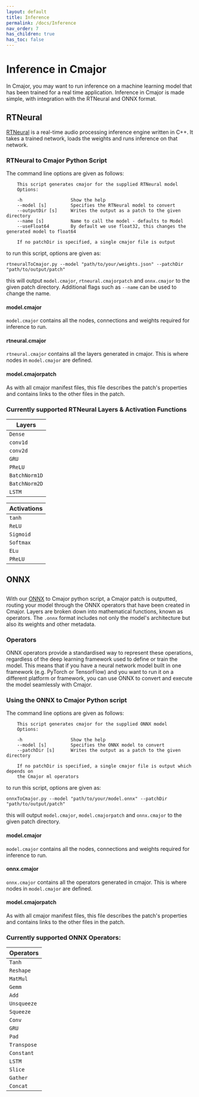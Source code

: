 ```yaml
---
layout: default
title: Inference
permalink: /docs/Inference
nav_order: 7
has_children: true
has_toc: false
---
```


# Inference in Cmajor

In Cmajor, you may want to run inference on a machine learning model that has been trained for a real time application. Inference in Cmajor is made simple, with integration with the RTNeural and ONNX format.

## RTNeural

[RTNeural](https://github.com/jatinchowdhury18/RTNeural) is a real-time audio processing inference engine written in C++. It takes a trained network, loads the weights and runs inference on that network.

### RTNeural to Cmajor Python Script

The command line options are given as follows:

```
    This script generates cmajor for the supplied RTNeural model
    Options:

    -h                  Show the help
    --model [s]         Specifies the RTNeural model to convert
    --outputDir [s]     Writes the output as a patch to the given directory
    --name [s]          Name to call the model - defaults to Model
    --useFloat64        By default we use float32, this changes the generated model to float64

    If no patchDir is specified, a single cmajor file is output
```

to run this script, options are given as:

```shell
rtneuralToCmajor.py --model "path/to/your/weights.json" --patchDir "path/to/output/patch"
```

this will output `model.cmajor`, `rtneural.cmajorpatch` and `onnx.cmajor` to the given patch directory. Additional flags such as `--name` can be used to change the name.

#### model.cmajor

`model.cmajor` contains all the nodes, connections and weights required for inference to run.

#### rtneural.cmajor

`rtneural.cmajor` contains all the layers generated in cmajor. This is where nodes in `model.cmajor` are defined.

#### model.cmajorpatch

As with all cmajor manifest files, this file describes the patch's properties and contains links to the other files in the patch.

### Currently supported RTNeural Layers & Activation Functions

| Layers   |
|------------|
|`Dense`|
|`conv1d`|
|`conv2d`|
|`GRU`|
|`PReLU`|
|`BatchNorm1D`|
|`BatchNorm2D`|
|`LSTM`|

| Activations |
|------------|
|`tanh`|
|`ReLU`|
|`Sigmoid`|
|`Softmax`|
|`ELu`|
|`PReLU`|

## ONNX

## 

With our [ONNX](https://onnx.ai/) to Cmajor python script, a Cmajor patch is outputted, routing your model through the ONNX operators that have been created in Cmajor. Layers are broken down into mathematical functions, known as operators. The `.onnx` format includes not only the model's architecture but also its weights and other metadata.

### Operators

ONNX operators provide a standardised way to represent these operations, regardless of the deep learning framework used to define or train the model. This means that if you have a neural network model built in one framework (e.g. PyTorch or TensorFlow) and you want to run it on a different platform or framework, you can use ONNX to convert and execute the model seamlessly with Cmajor.

### Using the ONNX to Cmajor Python script

The command line options are given as follows:

```
    This script generates cmajor for the supplied ONNX model
    Options:

    -h                  Show the help
    --model [s]         Specifies the ONNX model to convert
    --patchDir [s]      Writes the output as a patch to the given directory

    If no patchDir is specified, a single cmajor file is output which depends on
    the Cmajor ml operators
```

to run this script, options are given as:

```shell
onnxToCmajor.py --model "path/to/your/model.onnx" --patchDir "path/to/output/patch"
```

this will output `model.cmajor`, `model.cmajorpatch` and `onnx.cmajor` to the given patch directory.

#### model.cmajor

`model.cmajor` contains all the nodes, connections and weights required for inference to run.

#### onnx.cmajor

`onnx.cmajor` contains all the operators generated in cmajor. This is where nodes in `model.cmajor` are defined.

#### model.cmajorpatch

As with all cmajor manifest files, this file describes the patch's properties and contains links to the other files in the patch.

### Currently supported ONNX Operators:

| Operators   |
|------------|
|`Tanh`|
|`Reshape`|
|`MatMul`|
|`Gemm`|
|`Add`|
|`Unsqueeze`|
|`Squeeze`|
|`Conv`|
|`GRU`|
|`Pad`|
|`Transpose`|
|`Constant`|
|`LSTM`|
|`Slice`|
|`Gather`|
|`Concat`|

